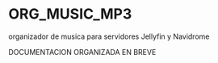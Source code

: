 # ORG_MUSIC_MP3
 organizador de musica para servidores Jellyfin y Navidrome

DOCUMENTACION ORGANIZADA EN BREVE
